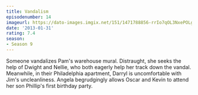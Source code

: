 ```yaml
---
title: Vandalism
episodenumber: 14
imageurl: https://dato-images.imgix.net/151/1471788856-rrIo7qOL3NxePOLgbJOOo3myG7v.jpg?ixlib=rb-1.1.0&ch=DPR%2CWidth&auto=compress%2Cformat
date: '2013-01-31'
rating: 7.4
season:
- Season 9
---
```


Someone vandalizes Pam's warehouse mural. Distraught, she seeks the help of Dwight and Nellie, who both eagerly help her track down the vandal. Meanwhile, in their Philadelphia apartment, Darryl is uncomfortable with Jim's uncleanliness. Angela begrudgingly allows Oscar and Kevin to attend her son Phillip's first birthday party. 